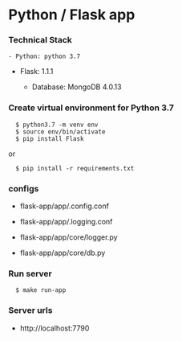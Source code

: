 Python / Flask app
==================

### Technical Stack

	- Python: python 3.7

  - Flask: 1.1.1

	- Database: MongoDB 4.0.13

### Create virtual environment for Python 3.7
  ```
    $ python3.7 -m venv env
    $ source env/bin/activate
    $ pip install Flask
  ```

  or 

  ```
    $ pip install -r requirements.txt
  ```

### configs

+ flask-app/app/.config.conf
+ flask-app/app/.logging.conf
+ flask-app/app/core/logger.py


+ flask-app/app/core/db.py

### Run server
  ```
    $ make run-app
  ```

### Server urls

  - http://localhost:7790
